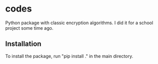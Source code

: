 # codes

Python package with classic encryption algorithms. I did it for a school project some time ago.

## Installation

To install the package, run "pip install ." in the main directory.
